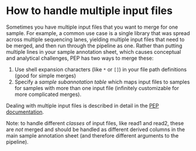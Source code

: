 # How to handle multiple input files

Sometimes you have multiple input files that you want to merge for one sample. For example, a common use case is a single library that was spread across multiple sequencing lanes, yielding multiple input files that need to be merged, and then run through the pipeline as one. Rather than putting multiple lines in your sample annotation sheet, which causes conceptual and analytical challenges, PEP has two ways to merge these:

1. Use shell expansion characters (like `*` or `[]`) in your file path definitions (good for simple merges)
2. Specify a *sample subannotation table* which maps input files to samples for samples with more than one input file (infinitely customizable for more complicated merges).

Dealing with multiple input files is described in detail in the [PEP documentation](https://pepkit.github.io/docs/sample_subannotation/). 

Note: to handle different *classes* of input files, like read1 and read2, these are *not* merged and should be handled as different derived columns in the main sample annotation sheet (and therefore different arguments to the pipeline).
